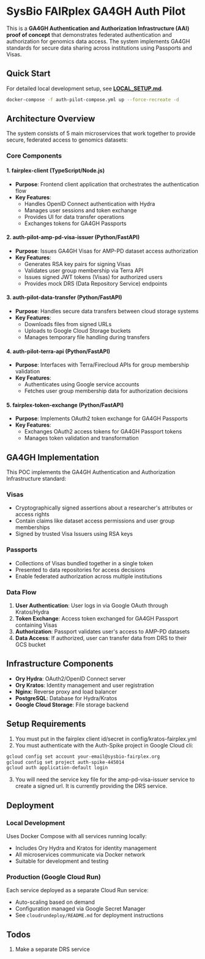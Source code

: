 # SysBio FAIRplex GA4GH Auth Pilot

This is a **GA4GH Authentication and Authorization Infrastructure (AAI) proof of concept** that demonstrates federated authentication and authorization for genomics data access. The system implements GA4GH standards for secure data sharing across institutions using Passports and Visas.

## Quick Start

For detailed local development setup, see **[LOCAL_SETUP.md](LOCAL_SETUP.md)**.

```bash
docker-compose -f auth-pilot-compose.yml up --force-recreate -d
```

## Architecture Overview

The system consists of 5 main microservices that work together to provide secure, federated access to genomics datasets:

### Core Components

#### 1. **fairplex-client** (TypeScript/Node.js)

- **Purpose**: Frontend client application that orchestrates the authentication flow
- **Key Features**:
  - Handles OpenID Connect authentication with Hydra
  - Manages user sessions and token exchange
  - Provides UI for data transfer operations
  - Exchanges tokens for GA4GH Passports

#### 2. **auth-pilot-amp-pd-visa-issuer** (Python/FastAPI)

- **Purpose**: Issues GA4GH Visas for AMP-PD dataset access authorization
- **Key Features**:
  - Generates RSA key pairs for signing Visas
  - Validates user group membership via Terra API
  - Issues signed JWT tokens (Visas) for authorized users
  - Provides mock DRS (Data Repository Service) endpoints

#### 3. **auth-pilot-data-transfer** (Python/FastAPI)

- **Purpose**: Handles secure data transfers between cloud storage systems
- **Key Features**:
  - Downloads files from signed URLs
  - Uploads to Google Cloud Storage buckets
  - Manages temporary file handling during transfers

#### 4. **auth-pilot-terra-api** (Python/FastAPI)

- **Purpose**: Interfaces with Terra/Firecloud APIs for group membership validation
- **Key Features**:
  - Authenticates using Google service accounts
  - Fetches user group membership data for authorization decisions

#### 5. **fairplex-token-exchange** (Python/FastAPI)

- **Purpose**: Implements OAuth2 token exchange for GA4GH Passports
- **Key Features**:
  - Exchanges OAuth2 access tokens for GA4GH Passport tokens
  - Manages token validation and transformation

## GA4GH Implementation

This POC implements the GA4GH Authentication and Authorization Infrastructure standard:

### **Visas**

- Cryptographically signed assertions about a researcher's attributes or access rights
- Contain claims like dataset access permissions and user group memberships
- Signed by trusted Visa Issuers using RSA keys

### **Passports**

- Collections of Visas bundled together in a single token
- Presented to data repositories for access decisions
- Enable federated authorization across multiple institutions

### **Data Flow**

1. **User Authentication**: User logs in via Google OAuth through Kratos/Hydra
2. **Token Exchange**: Access token exchanged for GA4GH Passport containing Visas
3. **Authorization**: Passport validates user's access to AMP-PD datasets
4. **Data Access**: If authorized, user can transfer data from DRS to their GCS bucket

## Infrastructure Components

- **Ory Hydra**: OAuth2/OpenID Connect server
- **Ory Kratos**: Identity management and user registration
- **Nginx**: Reverse proxy and load balancer
- **PostgreSQL**: Database for Hydra/Kratos
- **Google Cloud Storage**: File storage backend

## Setup Requirements

1. You must put in the fairplex client id/secret in config/kratos-fairplex.yml
2. You must authenticate with the Auth-Spike project in Google Cloud cli:

```bash
gcloud config set account your-email@sysbio-fairplex.org
gcloud config set project auth-spike-445014
gcloud auth application-default login
```

3. You will need the service key file for the amp-pd-visa-issuer service to create a signed url. It is currently providing the DRS service.

## Deployment

### Local Development

Uses Docker Compose with all services running locally:

- Includes Ory Hydra and Kratos for identity management
- All microservices communicate via Docker network
- Suitable for development and testing

### Production (Google Cloud Run)

Each service deployed as a separate Cloud Run service:

- Auto-scaling based on demand
- Configuration managed via Google Secret Manager
- See `cloudrundeploy/README.md` for deployment instructions

## Todos

1. Make a separate DRS service
